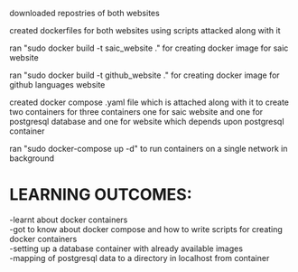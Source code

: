 downloaded repostries of both websites

created dockerfiles for both websites using scripts attacked along with it

ran "sudo docker build -t saic_website ." for creating docker image for saic website

ran "sudo docker build -t github_website ." for creating docker image for github languages website

created docker compose .yaml file which is attached along with it to create two containers for three containers one for saic website and one for postgresql database and one for website which depends upon postgresql container

ran "sudo docker-compose up -d" to run containers on a single network in background

# LEARNING OUTCOMES:
-learnt about docker containers <br>
-got to know about docker compose and how to write scripts for creating docker containers<br> 
-setting up a database container with already available images <br>
-mapping of postgresql data to a directory in localhost from container<br>

 
